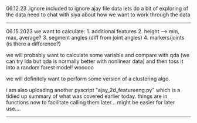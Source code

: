 06.12.23
.ignore included to ignore ajay file data
lets do a bit of exploring of the data 
need to chat with siya about how we want to work through the data

---

06.15.2023
we want to calculate:
	1. additional features
	2. height --> min, max, average?
	3. segment angles (diff from joint angles)
	4. markers/joints (is there a difference?) 

we will probably want to calculate some variable and compare with qda (we can try lda but qda is normally better with nonlinear data) and then toss it into a random forest model! wooooo 

we will definitely want to perform some version of a clustering algo. 

i am also uploading another pyscript "ajay_2d_featureeng.py" which is a tidied up summary of what was covered earlier today. things are in functions now to facilitate calling them later... might be easier for later use.... 











-----

